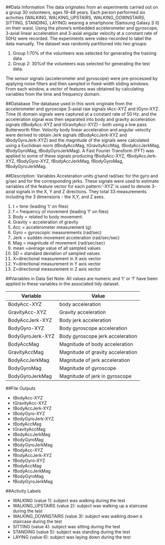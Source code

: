 ##Data Information
The data originates from an experiments carried out on a group 30 volunteers, ages 19-48 years. Each person performed six activities (WALKING, WALKING_UPSTAIRS, WALKING_DOWNSTAIRS, SITTING, STANDING, LAYING) wearing a smartphone (Samsung Galaxy S II) on their waist. Using the phone’s embedded accelerometer and gyroscope, 3-axial linear acceleration and 3-axial angular velocity at a constant rate of 50Hz were recorded. The experiments  were video-recorded to label the data manually. The dataset was randomly partitioned into two groups: 

1. Group 1:70% of the volunteers was selected for generating the training data 
2. Group 2: 30%of the volunteers was selected for generating  the test data.

The sensor signals (accelerometer and gyroscope) were pre-processed by applying noise filters and then sampled in fixed-width sliding windows. From each window, a vector of features was obtained by calculating variables from the time and frequency domain.

##Database
The database used in this work originate  from the accelerometer and gyroscope 3-axial raw signals tAcc-XYZ and tGyro-XYZ. Time (t) domain signals were captured at a constant rate of 50 Hz. and the acceleration signal was then separated into body and gravity acceleration signals (tBodyAcc-XYZ and tGravityAcc-XYZ) – both using a low pass Butterworth filter. Velocity body linear acceleration and angular velocity were derived to obtain Jerk signals (tBodyAccJerk-XYZ and tBodyGyroJerk-XYZ) and the magnitude of the signals were calculated using a Euclidean norm (tBodyAccMag, tGravityAccMag, tBodyAccJerkMag, tBodyGyroMag, tBodyGyroJerkMag). A Fast Fourier Transform (FFT) was applied to some of these signals producing fBodyAcc-XYZ, fBodyAccJerk-XYZ, fBodyGyro-XYZ, fBodyAccJerkMag, fBodyGyroMag, fBodyGyroJerkMag.

##Description: Variables
Acceleration units g’sand rad/sec for the gyro and g/sec and for the corresponding jerks. These signals were used to estimate variables of the feature vector for each pattern:‘-XYZ’ is used to denote 3-axial signals in the X, Y and Z directions. They total 33 measurements including the 3 dimensions - the X,Y, and Z axes.

1.	t = time (leading ‘t’ on files)
2.	f = frequency of movement (leading ‘f’ on files)
3.	Body = related to body movement.
4.	Gravity = acceleration of gravity
5.	Acc = accelerometer measurement (g)
6.	Gyro = gyroscopic measurements (rad/sec)
7.	Jerk = sudden movement acceleration (rad/sec/sec)
8.	Mag = magnitude of movement (rad/sec/sec)
9.	mean =average value of all sampled values
10.	SD = standard deviation of sampled values
11.	X=directional measurement in X axis vector
12.	Y=directional measurement in Y axis vector
13.	Z=directional measurement in Z axis vector

##Variables in Data Set 
Note: All values are numeric and ‘t’ or ‘f’ have been applied to these variables in the associated tidy dataset.

|Variable	|Value|
|---------------|-----------------------------------|
|BodyAcc-XYZ	|body acceleration |
|GravityAcc-XYZ	|Gravity acceleration |
|BodyAccJerk-XYZ	|Body jerk acceleration|
|BodyGyro-XYZ	|Body gyroscope acceleration|
|BodyGyroJerk-XYZ	|Body gyroscope jerk acceleration|
|BodyAccMag	|Magnitude of body acceleration|
|GravityAccMag	|Magnitude of gravity acceleration|
|BodyAccJerkMag	|Magnitude of jerk acceleration|
|BodyGyroMag	|Magnitude of gyroscope|
|BodyGyroJerkMag	|Magnitude of jerk in gyroscope|

##File Outputs

* tBodyAcc-XYZ
* tGravityAcc-XYZ
* tBodyAccJerk-XYZ
* tBodyGyro-XYZ
* tBodyGyroJerk-XYZ
* tBodyAccMag
* tGravityAccMag
* tBodyAccJerkMag
* tBodyGyroMag
* tBodyGyroJerkMag
* fBodyAcc-XYZ
* fBodyAccJerk-XYZ
* fBodyGyro-XYZ
* fBodyAccMag
* fBodyAccJerkMag
* fBodyGyroMag
* fBodyGyroJerkMag


##Activity Labels
* WALKING (value 1): subject was walking during the test
* WALKING_UPSTAIRS (value 2): subject was walking up a staircase during the test
* WALKING_DOWNSTAIRS (value 3): subject was walking down a staircase during the test
* SITTING (value 4): subject was sitting during the test
* STANDING (value 5): subject was standing during the test
* LAYING (value 6): subject was laying down during the test

